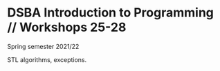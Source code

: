 # DSBA Introduction to Programming // Workshops 25-28
Spring semester 2021/22


STL algorithms, exceptions.

